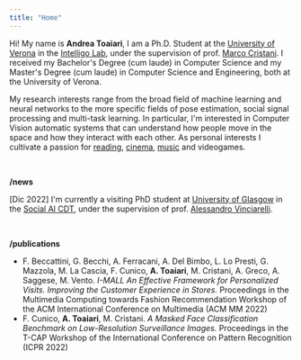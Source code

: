 ```yaml
---
title: "Home"
---
```


Hi! My name is <strong class='name'>Andrea Toaiari</strong>, I am a Ph.D. Student at the [University of Verona](https://www.univr.it/en/home) in the [Intelligo Lab](https://intelligolabs.net/), under the supervision of prof. [Marco Cristani](https://scholar.google.com/citations?user=LbgTPRwAAAAJ&hl=en). I received my Bachelor's Degree (cum laude) in Computer Science and my Master's Degree (cum laude) in Computer Science and Engineering, both at the University of Verona. 


My research interests range from the broad field of machine learning and neural networks to the more specific fields of pose estimation, social signal processing and multi-task learning. In particular, I'm interested in Computer Vision automatic systems that can understand how people move in the space and how they interact with each other. As personal interests I cultivate a passion for [reading](https://www.goodreads.com/user/show/90802614-andrea), [cinema](https://letterboxd.com/atoaiari/), [music](https://open.spotify.com/user/iu4xo078yzycunmskxxkxgvet) and videogames.

&nbsp;


**/news**

[Dic 2022] I'm currently a visiting PhD student at [University of Glasgow](https://www.gla.ac.uk/) in the [Social AI CDT](https://socialcdt.org/), under the supervision of prof. [Alessandro Vinciarelli](https://vinciarelli.net/).

&nbsp;


**/publications**

* F. Beccattini, G. Becchi, A. Ferracani, A. Del Bimbo, L. Lo Presti, G. Mazzola, M. La Cascia, F. Cunico, **A. Toaiari**, M. Cristani, A. Greco, A. Saggese, M. Vento. *I-MALL An Effective Framework for Personalized Visits. Improving the Customer Experience in Stores.* Proceedings in the Multimedia Computing towards Fashion Recommendation Workshop of the ACM International Conference on Multimedia (ACM MM 2022)
* F. Cunico, **A. Toaiari**, M. Cristani. *A Masked Face Classification Benchmark on Low-Resolution Surveillance Images.*  Proceedings in the T-CAP Workshop of the International Conference on Pattern Recognition (ICPR 2022)